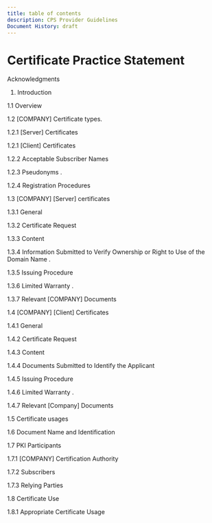 ```yaml
---
title: table of contents
description: CPS Provider Guidelines
Document History: draft
---
```


<!-- COPYRIGHT ${ORG} -->
# Certificate Practice Statement 

Acknowledgments 

1. Introduction 

1.1 Overview 

1.2 [COMPANY] Certificate types.

1.2.1 [Server] Certificates 

1.2.1 [Client] Certificates 

1.2.2 Acceptable Subscriber Names 

1.2.3 Pseudonyms .

1.2.4 Registration Procedures 

1.3 [COMPANY] [Server] certificates

1.3.1 General 

1.3.2 Certificate Request 

1.3.3 Content 

1.3.4 Information Submitted to Verify Ownership or Right to Use of the Domain Name .

1.3.5 Issuing Procedure

1.3.6 Limited Warranty .

1.3.7 Relevant [COMPANY] Documents 

1.4 [COMPANY] [Client] Certificates 

1.4.1 General 

1.4.2 Certificate Request 

1.4.3 Content 

1.4.4 Documents Submitted to Identify the Applicant

1.4.5 Issuing Procedure

1.4.6 Limited Warranty .

1.4.7 Relevant [Company] Documents

1.5 Certificate usages 

1.6 Document Name and Identification 

1.7 PKI Participants 

1.7.1 [COMPANY] Certification Authority 

1.7.2 Subscribers 

1.7.3 Relying Parties

1.8 Certificate Use 

1.8.1 Appropriate Certificate Usage 
